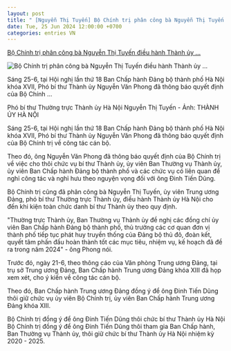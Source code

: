 ```yaml
---
layout: post
title: " [Nguyễn Thị Tuyến] Bộ Chính trị phân công bà Nguyễn Thị Tuyến điều hành Thành ủy ..."
date: Tue, 25 Jun 2024 12:00:00 +0700
categories: entries VN
---
```

[Bộ Chính trị phân công bà Nguyễn Thị Tuyến điều hành Thành ủy ...](https://tuoitre.vn/bo-chinh-tri-phan-cong-ba-nguyen-thi-tuyen-dieu-hanh-thanh-uy-ha-noi-20240625095940015.htm)

![Bộ Chính trị phân công bà Nguyễn Thị Tuyến điều hành Thành ủy ...](https://cdn1.tuoitre.vn/zoom/600_315/471584752817336320/2024/6/25/c-17192842472302110453678-67-0-416-666-crop-17192843991532110294745.jpeg)

Sáng 25-6, tại Hội nghị lần thứ 18 Ban Chấp hành Đảng bộ thành phố Hà Nội khóa XVII, Phó bí thư Thành ủy Nguyễn Văn Phong đã thông báo quyết định của Bộ Chính ...

Phó bí thư Thường trực Thành ủy Hà Nội Nguyễn Thị Tuyến - Ảnh: THÀNH ỦY HÀ NỘI

Sáng 25-6, tại Hội nghị lần thứ 18 Ban Chấp hành Đảng bộ thành phố Hà Nội khóa XVII, Phó bí thư Thành ủy Nguyễn Văn Phong đã thông báo quyết định của Bộ Chính trị về công tác cán bộ.

Theo đó, ông Nguyễn Văn Phong đã thông báo quyết định của Bộ Chính trị về việc cho thôi chức vụ bí thư Thành ủy, ủy viên Ban Thường vụ Thành ủy, ủy viên Ban Chấp hành Đảng bộ thành phố và các chức vụ có liên quan để nghỉ công tác và nghỉ hưu theo nguyện vọng đối với ông Đinh Tiến Dũng.

Bộ Chính trị cũng đã phân công bà Nguyễn Thị Tuyến, ủy viên Trung ương Đảng, phó bí thư Thường trực Thành ủy, điều hành Thành ủy Hà Nội cho đến khi kiện toàn chức danh bí thư Thành ủy theo quy định.

"Thường trực Thành ủy, Ban Thường vụ Thành ủy đề nghị các đồng chí ủy viên Ban Chấp hành Đảng bộ thành phố, thủ trưởng các cơ quan đơn vị thành phố tiếp tục phát huy truyền thống của Đảng bộ thủ đô, đoàn kết, quyết tâm phấn đấu hoàn thành tốt các mục tiêu, nhiệm vụ, kế hoạch đã đề ra trong năm 2024" - ông Phong nói.

Trước đó, ngày 21-6, theo thông cáo của Văn phòng Trung ương Đảng, tại trụ sở Trung ương Đảng, Ban Chấp hành Trung ương Đảng khóa XIII đã họp xem xét, cho ý kiến về công tác cán bộ.

Theo đó, Ban Chấp hành Trung ương Đảng đồng ý để ông Đinh Tiến Dũng thôi giữ chức vụ ủy viên Bộ Chính trị, ủy viên Ban Chấp hành Trung ương Đảng khóa XIII.

Bộ Chính trị đồng ý để ông Đinh Tiến Dũng thôi chức bí thư Thành ủy Hà Nội Bộ Chính trị đồng ý để ông Đinh Tiến Dũng thôi tham gia Ban Chấp hành, Ban Thường vụ Thành ủy, thôi giữ chức bí thư Thành ủy Hà Nội nhiệm kỳ 2020 - 2025.





